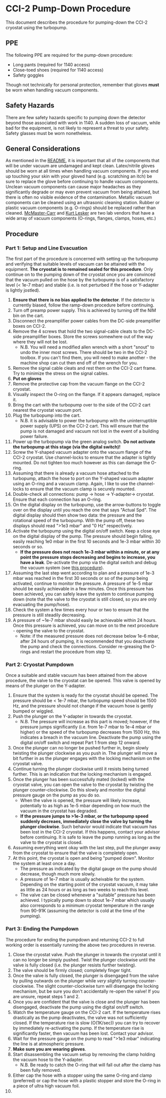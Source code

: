 # CCI-2 Pump-Down Procedure

This document describes the procedure for pumping-down the CCI-2 cryostat using
the turbopump.

## PPE

The following PPE are required for the pump-down procedure:
 - Long pants (required for 1140 access)
 - Close-toed shoes (required for 1140 access)
 - Safety goggles

Though not technically for personal protection, remember that gloves **must** 
be worn when handling vacuum components.

## Safety Hazards

There are few safety hazards specific to pumping down the detector beyond those
associated with work in 1140.
A sudden loss of vacuum, while bad for the equipment, is not likely to 
represent a threat to your safety.
Safety glasses must be worn nonetheless.

## General Considerations

As mentioned in the [README](../README.md), it is important that all of the 
components that will be under vacuum are undamaged and kept clean.
Latex/nitrile gloves should be worn at all times when handling vacuum
components.
If you end up touching your skin with your gloved hand (e.g. scratching an
itch) be sure to replace the glove before continuing to handle vacuum 
components.
Unclean vacuum components can cause major headaches as they significantly 
degrade or may even prevent vacuum from being attained, but there is often no
visible evidence of the contamination.
Metallic vacuum components can be cleaned using an ultrasonic cleaning station.
Rubber or plastic vacuum components (e.g. O-rings) should be replaced rather 
than cleaned.
[McMaster-Carr](https://www.mcmaster.com/) and 
[Kurt Lesker](https://www.lesker.com/) are two lab vendors that have a wide
array of vacuum components (O-rings, flanges, clamps, hoses, etc.)

## Procedure

### Part 1: Setup and Line Evacuation

The first part of the procedure is concerned with setting up the turbopump and
verifying that suitable levels of vacuum can be attained with the equipment.
**The cryostat is to remained sealed for this procedure**.
Only continue on to the pumping down of the cryostat once you are convinced 
that the vacuum pulled on the hose by the turbopump is of a satisfactory level
(< 1e-7 mbar) and stable (i.e. is not perturbed if the hose or Y-adapter is
lightly jostled).

 1. **Ensure that there is no bias applied to the detector**.
    If the detector is currently biased, follow the ramp-down procedure before
    continuing.
 2. Turn off preamp power supply.
    This is achieved by turning off the NIM bin on the cart.
 3. Disconnect the preamplifier power cables from the DC-side preamplifier
    boxes on CCI-2.
 4. Remove the 4 screws that hold the two signal-cable cleats to the DC-side
    preamplifier boxes.
    Store the screws somewhere out of the way where they will not be lost.
    - N.B. You will need a modified allen wrench with a short "snout" to undo
      the inner most screws.
      There should be two in the CCI-2 toolbox. 
      If you can't find them, you will need to make another - the machine shop
      can cut then end off of the wrench for you.
 5. Remove the signal cable cleats and rest them on the CCI-2 cart frame.
    Try to minimize the stress on the signal cables.
 6. **Put on gloves**
 7. Remove the protective cap from the vacuum flange on the CCI-2 cryostat.
 8. Visually inspect the O-ring on the flange.
    If it appears damaged, replace it.
 9. Bring the cart with the turbopump over to the side of the CCI-2 cart 
    nearest the cryostat vacuum port.
 10. Plug the turbopump into the cart.
     - N.B. it is advisable to power the turbopump with the uninterruptible
       power supply (UPS) on the CCI-2 cart.
       This will ensure that the pump is not damaged and vacuum not lost in the
       event of a building power failure.
 11. Power up the turbopump via the green analog switch.
     **Do not activate the turbopump at this stage (via the digital switch)!**
 12. Screw the Y-shaped vacuum adapter onto the vacuum flange of the CCI-2
     cryostat.
     Use channel-locks to ensure that the adapter is tightly mounted.
     Do not tighten too much however as this can damage the O-ring.
 13. Assuming that there is already a vacuum hose attached to the turbopump,
     attach the hose to port on the Y-shaped vacuum adapter using an O-ring and
     a vacuum clamp.
     Again, I like to use the channel-locks to ensure that the vacuum clamp is
     securely mounted.
 14. Double-check all connections: pump -> hose -> Y-adapter-> cryostat.
     Ensure that each connection has an O-ring.
 15. On the digital display on the turbopump, use the arrow-buttons to toggle
     over on the display until you reach the one that says "Actual Spd".
     The digital display should then show two data: the pressure and the 
     rotational speed of the turbopump.
     With the pump off, these two displays should read ">1e3 mbar" and "0 Hz"
     respectively.
 16. Activate the turbopump using the digital on/off switch.
     Keep a close eye on the digital display of the pump.
     The pressure should begin falling, easily reaching 1e0 mbar in the first
     10 seconds and 1e-3 mbar within 30 seconds or so.
     - **If the pressure does not reach 1e-3 mbar within a minute, or at any 
       point the pressure stops decreasing and begins to increase, you have a
       leak**. De-activate the pump via the digital switch and debug the 
       vacuum system (see [this procedure](./vacuum_debug.md)).
 17. Assuming the last step went according to plan and a pressure of 1e-3 mbar
     was reached in the first 30 seconds or so of the pump being activated,
     continue to monitor the pressure.
     A pressure of 1e-5 mbar should be easily achievable in a few minutes.
     Once this pressure has been achieved, you can safely leave the system to
     continue pumping down (note that the valve to the cryostat is 
     still closed, so you are only evacuating the pump/hose).
 18. Check the system a few times every hour or two to ensure that the 
     pressure is still steadily decreasing.
 19. A pressure of ~1e-7 mbar should easily be achievable within 24 hours.
     Once this pressure is achieved, you can move on to the next procedure -
     opening the valve to the cryostat.
     - Note: if the measured pressure does not decrease below 1e-6 mbar, 
       after 24 hours of pumping, it is recommended that you deactivate the
       pump and check the connections.
       Consider re-greasing the O-rings and restart the procedure from step 12.

### Part 2: Cryostat Pumpdown

Once a suitable and stable vacuum has been attained from the above procedure,
the valve to the cryostat can be opened.
This valve is opened by means of the plunger on the Y-adapter.

 1. Ensure that the system is ready for the cryostat should be opened.
    The pressure should be < 1e-7 mbar, the turbopump speed should be 1500 Hz,
    and the pressure should not change if the vacuum hose is gently bumped or
    wiggled.
 2. Push the plunger on the Y-adapter in towards the cryostat.
    - N.B. The pressure will increase as this part is moved; however, if the
      pressure jumps significantly (i.e. from 1e-7 mbar to 1e-4 mbar or higher)
      or the speed of the turbopump decreases from 1500 Hz, this indicates a
      breach in the vacuum line.
      Deactivate the pump using the digital on/off switch and repeat Part 1 
      from step 12 onward.
 3. Once the plunger can no longer be pushed further in, begin slowly twisting
    the plunger clockwise as you push in. The plunger will move a bit further
    in as the plunger engages with the locking mechanism on the cryostat 
    valve.
 4. Continue turning the plunger clockwise until it resists being turned
    further. This is an indication that the locking mechanism is engaged.
 5. Once the plunger has been successfully mated (locked) with the cryostat
    valve, you can open the valve to the cryostat by twisting the plunger
    counter-clockwise. Do this slowly and monitor the digital pressure gauge
    on the pump as you do so.
    - When the valve is opened, the pressure will likely increase, potentially
      to as high as 1e-5 mbar depending on how much the vacuum in the cryostat
      has degraded.
    - **If the pressure jumps to >1e-3 mbar, or the turbopump speed suddenly
        decreaes, immediately close the valve by turning the plunger
        clockwise**. Such behavior would indicate that vacuum has been lost in
        the CCI-2 cryostat. If this happens, contact your advisor before
        continuing. It is safe to leave the pump running as long as the valve
        to the cryostat is closed.
 6. Assuming everything went okay with the last step, pull the plunger away 
    from the cryostat to ensure that the valve is completely open.
 7. At this point, the cryostat is open and being "pumped down". Monitor the
    system at least once a day.
    - The pressure as indicated by the digital gauge on the pump should 
      decrease, though much more slowly.
    - A pressure of 1e-7 mbar is usually acheivable for the system. Depending
      on the starting point of the cryostat vacuum, it may take as little as
      24 hours or as long as two weeks to reach this level.
    - The valve can be closed whenever a "suitable" pressure has been 
      achieved. I typically pump down to about 1e-7 mbar which usually also
      corresponds to a minimum cryostat temperature in the range from 90-91K
      (assuming the detector is cold at the time of the pumping).

### Part 3: Ending the Pumpdown

The procedure for ending the pumpdown and returning CCI-2 to full working order
is essentially running the above two procedures in reverse.

 1. Close the cryostat valve. Push the plunger in towards the cryostat until
    it can no longer be simply pushed. Twist the plunger clockwise until the
    valve is fully closed (i.e. the plunger resists further twisting).
 2. The valve should be firmly closed; completely finger tight.
 3. Once the valve is fully closed, the plunger is disengaged from the valve
    by pulling outwards on the plunger while *very slightly* turning
    counter-clockwise. The slight counter-clockwise turn will disengage the 
    locking mechanism, but be sure you don't accidentally re-open the valve!
    If you are unsure, repeat steps 1 and 2.
 4. Once you are confident that the valve is close and the plunger has been
    disengaged, deactivate the pump using the digital on/off switch.
 5. Watch the temperature gauge on the CCI-2 cart. If the temperature rises
    drastically as the pump deactivates, the valve was not sufficiently closed.
    If the temperature rise is slow (O(1K/sec)) you can try to recover by
    immediately re-activating the pump.
    If the temperature rise is significantly faster, then vacuum has been lost.
    Contact your advisor.
 6. Wait for the pressure gauge on the pump to read ">1e3 mbar" indicating the
    line is at atmospheric pressure.
 7. **Make sure you are wearing gloves**.
 8. Start disassembling the vacuum setup by removing the clamp holding the
    vacuum hose to the Y-adapter.
    - N.B. Be ready to catch the O-ring that will fall out after the clamp has 
      been fully removed.
 9. Either cap the hose with a stopper using the same O-ring and clamp 
    (preferred) or cap the hose with a plastic stopper and store the O-ring in
    a piece of ultra high vacuum foil.
 10. 
